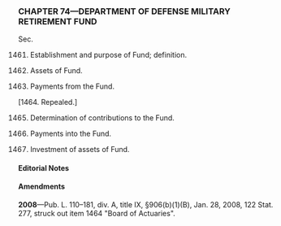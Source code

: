 ### **CHAPTER 74—DEPARTMENT OF DEFENSE MILITARY RETIREMENT FUND** ###

Sec.

1461. Establishment and purpose of Fund; definition.

1462. Assets of Fund.

1463. Payments from the Fund.

[1464. Repealed.]

1465. Determination of contributions to the Fund.

1466. Payments into the Fund.

1467. Investment of assets of Fund.

#### **Editorial Notes** ####

#### Amendments ####

**2008**—Pub. L. 110–181, div. A, title IX, §906(b)(1)(B), Jan. 28, 2008, 122 Stat. 277, struck out item 1464 "Board of Actuaries".